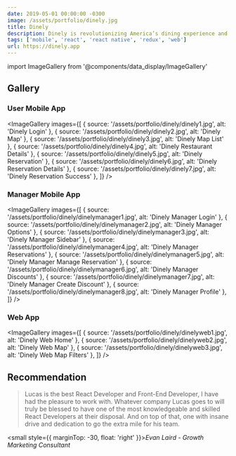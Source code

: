 ```yaml
---
date: 2019-05-01 00:00:00 -0300
image: /assets/portfolio/dinely.jpg
title: Dinely
description: Dinely is revolutionizing America’s dining experience and it is currently launching in Miami, Florida.
tags: ['mobile', 'react', 'react native', 'redux', 'web']
url: https://dinely.app
---
```


import ImageGallery from '@components/data_display/ImageGallery'

## Gallery

### User Mobile App

<ImageGallery images={[
{ source: '/assets/portfolio/dinely/dinely1.jpg', alt: 'Dinely Login' },
{ source: '/assets/portfolio/dinely/dinely2.jpg', alt: 'Dinely Map' },
{ source: '/assets/portfolio/dinely/dinely3.jpg', alt: 'Dinely Map List' },
{ source: '/assets/portfolio/dinely/dinely4.jpg', alt: 'Dinely Restaurant Details' },
{ source: '/assets/portfolio/dinely/dinely5.jpg', alt: 'Dinely Reservation' },
{ source: '/assets/portfolio/dinely/dinely6.jpg', alt: 'Dinely Reservation Details' },
{ source: '/assets/portfolio/dinely/dinely7.jpg', alt: 'Dinely Reservation Success' },
]} />

### Manager Mobile App

<ImageGallery images={[
{ source: '/assets/portfolio/dinely/dinelymanager1.jpg', alt: 'Dinely Manager Login' },
{ source: '/assets/portfolio/dinely/dinelymanager2.jpg', alt: 'Dinely Manager Options' },
{ source: '/assets/portfolio/dinely/dinelymanager3.jpg', alt: 'Dinely Manager Sidebar' },
{ source: '/assets/portfolio/dinely/dinelymanager4.jpg', alt: 'Dinely Manager Reservations' },
{ source: '/assets/portfolio/dinely/dinelymanager5.jpg', alt: 'Dinely Manager Manage Reservation' },
{ source: '/assets/portfolio/dinely/dinelymanager6.jpg', alt: 'Dinely Manager Discounts' },
{ source: '/assets/portfolio/dinely/dinelymanager7.jpg', alt: 'Dinely Manager Create Discount' },
{ source: '/assets/portfolio/dinely/dinelymanager8.jpg', alt: 'Dinely Manager Profile' },
]} />

### Web App

<ImageGallery images={[
{ source: '/assets/portfolio/dinely/dinelyweb1.jpg', alt: 'Dinely Web Home' },
{ source: '/assets/portfolio/dinely/dinelyweb2.jpg', alt: 'Dinely Web Map' },
{ source: '/assets/portfolio/dinely/dinelyweb3.jpg', alt: 'Dinely Web Map Filters' },
]} />

## Recommendation

> Lucas is the best React Developer and Front-End Developer, I have had the pleasure to work with. Whatever company Lucas goes to will truly be blessed to have one of the most knowledgeable and skilled React Developers at their disposal. And on top of that, one with insane drive and dedication to go the extra mile for his team.

<small style={{ marginTop: -30, float: 'right' }}><i>Evan Laird - Growth Marketing Consultant</i></small>
